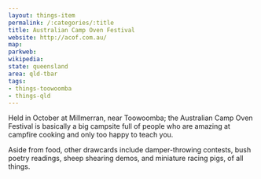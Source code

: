 ```yaml
---
layout: things-item
permalink: /:categories/:title
title: Australian Camp Oven Festival
website: http://acof.com.au/  
map: 
parkweb: 
wikipedia: 
state: queensland
area: qld-tbar
tags:
- things-toowoomba
- things-qld
---
```


Held in October at Millmerran, near Toowoomba; the Australian Camp Oven Festival is basically a big campsite full of people who are amazing at campfire cooking and only too happy to teach you.

Aside from food, other drawcards include damper-throwing contests, bush poetry readings, sheep shearing demos, and miniature racing pigs, of all things.